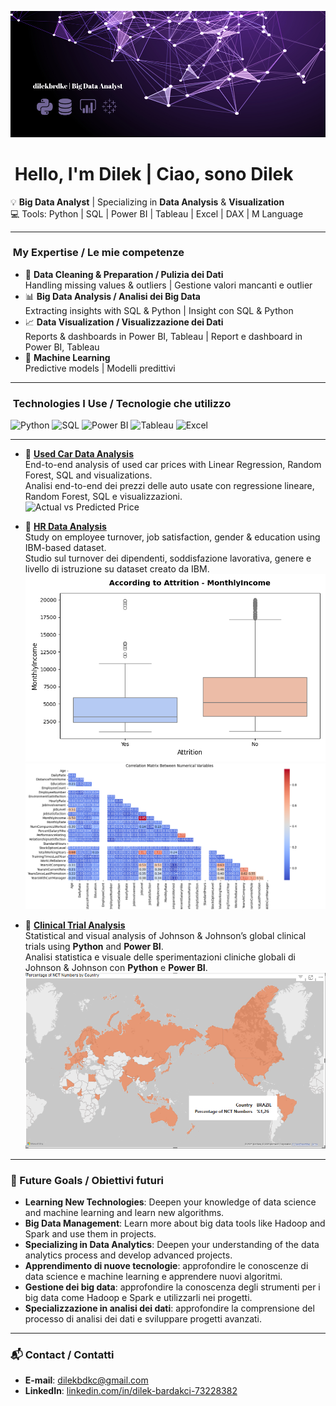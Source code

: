 <p align="center">
  <img src="https://github.com/dilekbrdkc/dilekbrdkc/blob/main/assets/banner.png?raw=true" alt="Dilek | Big Data Analyst" />
</p>


# ​ Hello, I'm Dilek | Ciao, sono Dilek

💡 **Big Data Analyst** | Specializing in **Data Analysis** & **Visualization**  
💻 Tools: Python | SQL | Power BI | Tableau | Excel | DAX | M Language

---

### ​ My Expertise / Le mie competenze
- 🧹 **Data Cleaning & Preparation / Pulizia dei Dati**  
  Handling missing values & outliers | Gestione valori mancanti e outlier  
- 📊 **Big Data Analysis / Analisi dei Big Data**  
  Extracting insights with SQL & Python | Insight con SQL & Python  
- 📈 **Data Visualization / Visualizzazione dei Dati**  
  Reports & dashboards in Power BI, Tableau | Report e dashboard in Power BI, Tableau  
- 🤖 **Machine Learning**  
  Predictive models | Modelli predittivi

---

### ​​ Technologies I Use / Tecnologie che utilizzo
<p align="left">
  <img src="https://img.shields.io/badge/Python-3776AB?logo=python&logoColor=white" alt="Python" />  
  <img src="https://img.shields.io/badge/SQL-4479A1?logo=postgresql&logoColor=white" alt="SQL" />  
  <img src="https://img.shields.io/badge/Power%20BI-F2C811?logo=powerbi&logoColor=black" alt="Power BI" />  
  <img src="https://img.shields.io/badge/Tableau-E97627?logo=tableau&logoColor=white" alt="Tableau" />  
  <img src="https://img.shields.io/badge/Excel-217346?logo=microsoft-excel&logoColor=white" alt="Excel" />
</p>

---

- 🔹 [**Used Car Data Analysis**](https://github.com/dilekbrdkc/used-car-data-analysis)  
  End-to-end analysis of used car prices with Linear Regression, Random Forest, SQL and visualizations.  
  Analisi end-to-end dei prezzi delle auto usate con regressione lineare, Random Forest, SQL e visualizzazioni.  
  ![Actual vs Predicted Price](https://github.com/dilekbrdkc/dilekbrdkc/blob/main/assets/actual_vs_predicted_price.png?raw=true)

- 🔹 [**HR Data Analysis**](https://github.com/dilekbrdkc/HR_Data_Analysis)  
  Study on employee turnover, job satisfaction, gender & education using IBM-based dataset.  
  Studio sul turnover dei dipendenti, soddisfazione lavorativa, genere e livello di istruzione su dataset creato da IBM.  
  ![Attrition and Monthly Income](https://github.com/dilekbrdkc/dilekbrdkc/blob/main/assets/attrition_monthly_income.png?raw=true)  
  ![HR Correlation Matrix](https://github.com/dilekbrdkc/dilekbrdkc/blob/main/assets/correlation_matrix.png?raw=true)

- 🔹 [**Clinical Trial Analysis**](https://github.com/dilekbrdkc/clinical_trial_analysis)  
  Statistical and visual analysis of Johnson & Johnson’s global clinical trials using **Python** and **Power BI**.  
  Analisi statistica e visuale delle sperimentazioni cliniche globali di Johnson & Johnson con **Python** e **Power BI**.  
  ![Studies by Country](https://github.com/dilekbrdkc/dilekbrdkc/blob/main/assets/percentage_of_studies_by_country.png?raw=true)

---
 
### 🎯 Future Goals / Obiettivi futuri
- **Learning New Technologies**: Deepen your knowledge of data science and machine learning and learn new algorithms.
- **Big Data Management**: Learn more about big data tools like Hadoop and Spark and use them in projects.
- **Specializing in Data Analytics**: Deepen your understanding of the data analytics process and develop advanced projects.
- **Apprendimento di nuove tecnologie**: approfondire le conoscenze di data science e machine learning e apprendere nuovi algoritmi.
- **Gestione dei big data**: approfondire la conoscenza degli strumenti per i big data come Hadoop e Spark e utilizzarli nei progetti.
- **Specializzazione in analisi dei dati**: approfondire la comprensione del processo di analisi dei dati e sviluppare progetti avanzati.

---

### 📬 Contact / Contatti
- **E-mail**: dilekbdkc@gmail.com
- **LinkedIn**: [linkedin.com/in/dilek-bardakci-73228382](https://www.linkedin.com/in/dilek-bardakci-73228382/)
